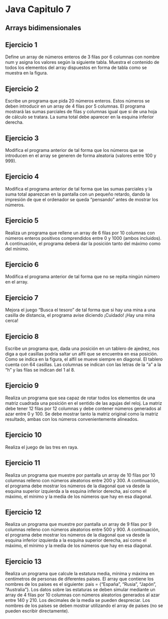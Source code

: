 # **Java Capitulo 7**

## Arrays bidimensionales

## Ejercicio 1
Define un array de números enteros de 3 filas por 6 columnas con nombre num
y asigna los valores según la siguiente tabla. Muestra el contenido de todos
los elementos del array dispuestos en forma de tabla como se muestra en la
figura.

## Ejercicio 2
Escribe un programa que pida 20 números enteros. Estos números se deben
introducir en un array de 4 filas por 5 columnas. El programa mostrará las
sumas parciales de filas y columnas igual que si de una hoja de cálculo se
tratara. La suma total debe aparecer en la esquina inferior derecha.

## Ejercicio 3
Modifica el programa anterior de tal forma que los números que se introducen
en el array se generen de forma aleatoria (valores entre 100 y 999).

## Ejercicio 4
Modifica el programa anterior de tal forma que las sumas parciales y la suma
total aparezcan en la pantalla con un pequeño retardo, dando la impresión de
que el ordenador se queda “pensando” antes de mostrar los números.

## Ejercicio 5
Realiza un programa que rellene un array de 6 filas por 10 columnas con
números enteros positivos comprendidos entre 0 y 1000 (ambos incluidos). A
continuación, el programa deberá dar la posición tanto del máximo como del
mínimo.

## Ejercicio 6
Modifica el programa anterior de tal forma que no se repita ningún número en
el array.

## Ejercicio 7
Mejora el juego “Busca el tesoro” de tal forma que si hay una mina a una casilla
de distancia, el programa avise diciendo ¡Cuidado! ¡Hay una mina cerca!

## Ejercicio 8
Escribe un programa que, dada una posición en un tablero de ajedrez, nos diga
a qué casillas podría saltar un alfil que se encuentra en esa posición. Como se
indica en la figura, el alfil se mueve siempre en diagonal. El tablero cuenta con
64 casillas. Las columnas se indican con las letras de la “a” a la “h” y las filas
se indican del 1 al 8.

## Ejercicio 9
Realiza un programa que sea capaz de rotar todos los elementos de una matriz
cuadrada una posición en el sentido de las agujas del reloj. La matriz debe tener
12 filas por 12 columnas y debe contener números generados al azar entre 0 y 100.
Se debe mostrar tanto la matriz original como la matriz resultado, ambas
con los números convenientemente alineados.

## Ejercicio 10
Realiza el juego de las tres en raya.

## Ejercicio 11
Realiza un programa que muestre por pantalla un array de 10 filas por 10
columnas relleno con números aleatorios entre 200 y 300. A continuación, el
programa debe mostrar los números de la diagonal que va desde la esquina
superior izquierda a la esquina inferior derecha, así como el máximo, el mínimo
y la media de los números que hay en esa diagonal.

## Ejercicio 12
Realiza un programa que muestre por pantalla un array de 9 filas por 9
columnas relleno con números aleatorios entre 500 y 900. A continuación, el
programa debe mostrar los números de la diagonal que va desde la esquina
inferior izquierda a la esquina superior derecha, así como el máximo, el mínimo
y la media de los números que hay en esa diagonal.

## Ejercicio 13
Realiza un programa que calcule la estatura media, mínima y máxima en
centímetros de personas de diferentes países. El array que contiene los
nombres de los paises es el siguiente: pais = {“España”, “Rusia”, “Japón”,
“Australia”}. Los datos sobre las estaturas se deben simular mediante un
array de 4 filas por 10 columnas con números aleatorios generados al azar entre
140 y 210. Los decimales de la media se pueden despreciar. Los nombres de
los países se deben mostrar utilizando el array de países (no se pueden escribir
directamente).